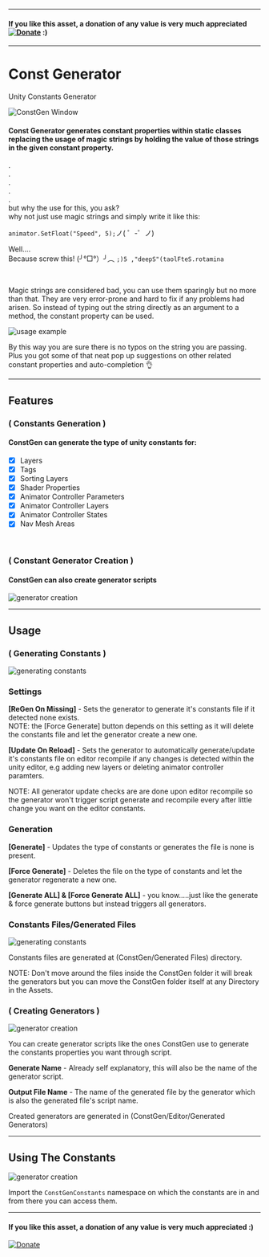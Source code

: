 - - - -

#### If you like this asset, a donation of any value is very much appreciated [![Donate](https://img.shields.io/badge/Donate-PayPal-green.svg)](https://www.paypal.com/donate?hosted_button_id=RTBZPSYEFNUGG) :)

- - - -

# Const Generator
Unity Constants Generator

![ConstGen Window](https://github.com/INFGameDev/Project-ReadMe-Images/blob/master/ConstGen/ConstGen.PNG)

#### Const Generator generates constant properties within static classes replacing the usage of magic strings by holding the value of those strings in the given constant property. ####
.<br/>
.<br/>
.<br/>
.<br/>
.<br/>
but why the use for this, you ask?<br/>
why not just use magic strings and simply write it like this:<br/>

 `animator.SetFloat("Speed", 5);`ノ( ゜-゜ノ)

Well....<br/>
Because screw this! (╯°□°）╯︵ `;)5 ,"deepS"(taolFteS.rotamina`

<br/>

Magic strings are considered bad, you can use them sparingly but no more than that. They are very error-prone and hard to fix if any problems had arisen. 
So instead of typing out the string directly as an argument to a method, the constant property can be used.

![usage example](https://github.com/INFGameDev/Project-ReadMe-Images/blob/master/ConstGen/example%20use.png)

By this way you are sure there is no typos on the string you are passing. <br/>
Plus you got some of that neat pop up suggestions on other related constant properties and auto-completion :ok_hand:

- - - -

## Features ##

### ( Constants Generation ) ###

#### ConstGen can generate the type of unity constants for: ####
- [x] Layers
- [x] Tags
- [x] Sorting Layers
- [x] Shader Properties
- [x] Animator Controller Parameters
- [x] Animator Controller Layers
- [x] Animator Controller States
- [x] Nav Mesh Areas

<br/>

### ( Constant Generator Creation ) ###
#### ConstGen can also create generator scripts ####
![generator creation](https://github.com/INFGameDev/Project-ReadMe-Images/blob/master/ConstGen/generator%20creation.png)

- - - -

## Usage ##

### ( Generating Constants ) ###
![generating constants](https://github.com/INFGameDev/Project-ReadMe-Images/blob/master/ConstGen/Generating%20Constants.png)

### Settings ###

**[ReGen On Missing]** - Sets the generator to generate it's constants file if it detected none exists. <br/>
NOTE: the [Force Generate] button depends on this setting as it will delete the constants file and let the generator create a new one.

**[Update On Reload]** - Sets the generator to automatically generate/update it's constants file on editor recompile if any changes is detected within the unity editor, e.g adding new layers or deleting animator controller paramters.

NOTE: All generator update checks are are done upon editor recompile so the generator won't trigger script generate and recompile every after little change you want on the editor constants. 

### Generation ###

**[Generate]** - Updates the type of constants or generates the file is none is present.

**[Force Generate]** - Deletes the file on the type of constants and let the generator regenerate a new one. 

**[Generate ALL] & [Force Generate ALL]** - you know.....just like the generate & force generate buttons but instead triggers all generators.

### Constants Files/Generated Files ###
![generating constants](https://github.com/INFGameDev/Project-ReadMe-Images/blob/master/ConstGen/generated%20files.PNG)

Constants files are generated at (ConstGen/Generated Files) directory.

NOTE: Don't move around the files inside the ConstGen folder it will break the generators but you can move the ConstGen folder itself at any Directory in the Assets.



### ( Creating Generators ) ###
![generator creation](https://github.com/INFGameDev/Project-ReadMe-Images/blob/master/ConstGen/creating%20generators.PNG)

You can create generator scripts like the ones ConstGen use to generate the constants properties you want through script. 

**Generate Name** - Already self explanatory, this will also be the name of the generator script.

**Output File Name** - The name of the generated file by the generator which is also the generated file's script name.

Created generators are generated in (ConstGen/Editor/Generated Generators)

- - - -

## Using The Constants ##
![generator creation](https://github.com/INFGameDev/Project-ReadMe-Images/blob/master/ConstGen/usage.png)

Import the `ConstGenConstants` namespace on which the constants are in and from there you can access them.

- - - -

#### If you like this asset, a donation of any value is very much appreciated :)

[![Donate](https://img.shields.io/badge/Donate-PayPal-green.svg)](https://www.paypal.com/donate?hosted_button_id=RTBZPSYEFNUGG)
